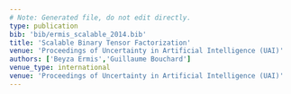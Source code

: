 ```yaml
---
# Note: Generated file, do not edit directly.
type: publication
bib: 'bib/ermis_scalable_2014.bib'
title: 'Scalable Binary Tensor Factorization'
venue: 'Proceedings of Uncertainty in Artificial Intelligence (UAI)'
authors: ['Beyza Ermis','Guillaume Bouchard']
venue_type: international
venue: 'Proceedings of Uncertainty in Artificial Intelligence (UAI)'
---
```

